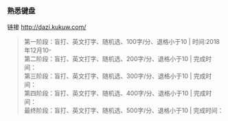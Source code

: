 ### 熟悉键盘
链接 http://dazi.kukuw.com/  
>第一阶段：盲打、英文打字、随机选、100字/分、退格小于10 | 时间:2018年12月10-  
>第二阶段：盲打、英文打字、随机选、200字/分、退格小于10 | 完成时间：  
>第三阶段：盲打、英文打字、随机选、300字/分、退格小于10 | 完成时间：  
>第四阶段：盲打、英文打字、随机选、400字/分、退格小于10 | 完成时间：  
>最终阶段：盲打、英文打字、随机选、500字/分、退格小于10 | 完成时间：  
